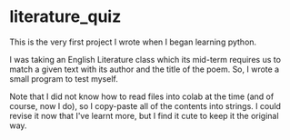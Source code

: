 # literature_quiz
This is the very first project I wrote when I began learning python.  

I was taking an English Literature class which its mid-term requires us to match a given text with its author and the title of the poem. So, I wrote a small program to test myself.  

Note that I did not know how to read files into colab at the time (and of course, now I do), so I copy-paste all of the contents into strings. I could revise it now that I've learnt more, but I find it cute to keep it the original way.
